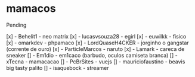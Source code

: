 # mamacos



Pending

[x] - Behelit1 - neo matrix
[x] - lucasvsouza28 - egirl
[x] - euwilkk - fisico
[x] - omarkdev - phpamaco
[x] - LordQuaseH4CKER - jorginho o gangstar (corrente de ouro)
[x] - ParticleMarcos - naruto
[x] - Lamark - careca de sneaker
[] - Em1dio - em1caco (barbudo, oculos camiseta branca)
[] - xTecna - mamacacao 
[] - PcBrSites - vuejs
[] - mauriciofaustino - beavis big tasty palito
[] - isaquebock - streamer